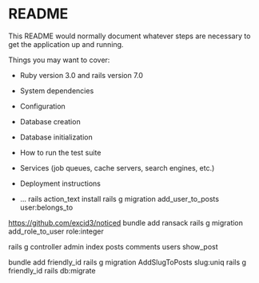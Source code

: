 # README

This README would normally document whatever steps are necessary to get the
application up and running.

Things you may want to cover:

* Ruby version 3.0 and rails version 7.0

* System dependencies

* Configuration

* Database creation

* Database initialization

* How to run the test suite

* Services (job queues, cache servers, search engines, etc.)

* Deployment instructions

* ...
rails action_text install
rails g migration add_user_to_posts user:belongs_to

https://github.com/excid3/noticed
bundle add ransack
rails g migration add_role_to_user role:integer

rails g controller admin index posts comments users show_post

bundle add friendly_id
rails g migration AddSlugToPosts slug:uniq
rails g friendly_id
rails db:migrate


